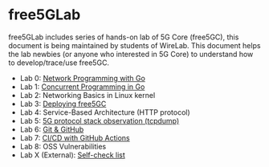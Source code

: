 # free5GLab

free5GLab includes series of hands-on lab of 5G Core (free5GC), this document is being maintained by students of WireLab.
This document helps the lab newbies (or anyone who interested in 5G Core) to understand how to develop/trace/use free5GC.

- Lab 0: [Network Programming with Go](./lab0/README.md)
- Lab 1: [Concurrent Programming in Go](./lab1/README.md)
- Lab 2: Networking Basics in Linux kernel
- Lab 3: [Deploying free5GC](./lab3/README.md)
- Lab 4: Service-Based Architecture (HTTP protocol)
- Lab 5: [5G protocol stack observation (tcpdump)](./lab5/README.md)
- Lab 6: [Git & GitHub](./lab6/README.md)
- Lab 7: [CI/CD with GitHub Actions](./lab7/README.md)
- Lab 8: OSS Vulnerabilities
- Lab X (External): [Self-check list](https://hackmd.io/@free5gc-dev/rk8ZHe4wh)
